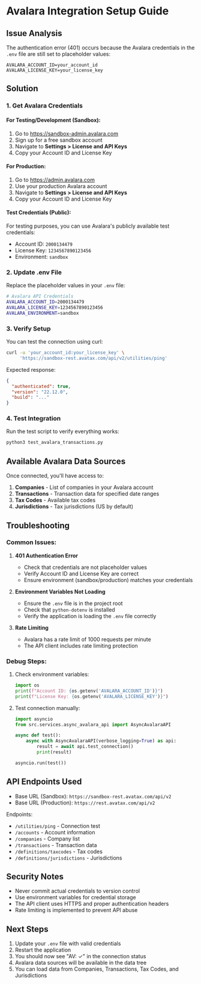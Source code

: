 # Avalara Integration Setup Guide

## Issue Analysis

The authentication error (401) occurs because the Avalara credentials in the `.env` file are still set to placeholder values:

```
AVALARA_ACCOUNT_ID=your_account_id
AVALARA_LICENSE_KEY=your_license_key
```

## Solution

### 1. Get Avalara Credentials

#### For Testing/Development (Sandbox):
1. Go to https://sandbox-admin.avalara.com
2. Sign up for a free sandbox account
3. Navigate to **Settings > License and API Keys**
4. Copy your Account ID and License Key

#### For Production:
1. Go to https://admin.avalara.com
2. Use your production Avalara account
3. Navigate to **Settings > License and API Keys**
4. Copy your Account ID and License Key

#### Test Credentials (Public):
For testing purposes, you can use Avalara's publicly available test credentials:
- Account ID: `2000134479`
- License Key: `1234567890123456`
- Environment: `sandbox`

### 2. Update .env File

Replace the placeholder values in your `.env` file:

```bash
# Avalara API Credentials
AVALARA_ACCOUNT_ID=2000134479
AVALARA_LICENSE_KEY=1234567890123456
AVALARA_ENVIRONMENT=sandbox
```

### 3. Verify Setup

You can test the connection using curl:

```bash
curl -u 'your_account_id:your_license_key' \
     'https://sandbox-rest.avatax.com/api/v2/utilities/ping'
```

Expected response:
```json
{
  "authenticated": true,
  "version": "22.12.0",
  "build": "..."
}
```

### 4. Test Integration

Run the test script to verify everything works:

```bash
python3 test_avalara_transactions.py
```

## Available Avalara Data Sources

Once connected, you'll have access to:

1. **Companies** - List of companies in your Avalara account
2. **Transactions** - Transaction data for specified date ranges
3. **Tax Codes** - Available tax codes
4. **Jurisdictions** - Tax jurisdictions (US by default)

## Troubleshooting

### Common Issues:

1. **401 Authentication Error**
   - Check that credentials are not placeholder values
   - Verify Account ID and License Key are correct
   - Ensure environment (sandbox/production) matches your credentials

2. **Environment Variables Not Loading**
   - Ensure the `.env` file is in the project root
   - Check that `python-dotenv` is installed
   - Verify the application is loading the `.env` file correctly

3. **Rate Limiting**
   - Avalara has a rate limit of 1000 requests per minute
   - The API client includes rate limiting protection

### Debug Steps:

1. Check environment variables:
   ```python
   import os
   print(f"Account ID: {os.getenv('AVALARA_ACCOUNT_ID')}")
   print(f"License Key: {os.getenv('AVALARA_LICENSE_KEY')}")
   ```

2. Test connection manually:
   ```python
   import asyncio
   from src.services.async_avalara_api import AsyncAvalaraAPI
   
   async def test():
       async with AsyncAvalaraAPI(verbose_logging=True) as api:
           result = await api.test_connection()
           print(result)
   
   asyncio.run(test())
   ```

## API Endpoints Used

- Base URL (Sandbox): `https://sandbox-rest.avatax.com/api/v2`
- Base URL (Production): `https://rest.avatax.com/api/v2`

Endpoints:
- `/utilities/ping` - Connection test
- `/accounts` - Account information
- `/companies` - Company list
- `/transactions` - Transaction data
- `/definitions/taxcodes` - Tax codes
- `/definitions/jurisdictions` - Jurisdictions

## Security Notes

- Never commit actual credentials to version control
- Use environment variables for credential storage
- The API client uses HTTPS and proper authentication headers
- Rate limiting is implemented to prevent API abuse

## Next Steps

1. Update your `.env` file with valid credentials
2. Restart the application
3. You should now see "AV: ✓" in the connection status
4. Avalara data sources will be available in the data tree
5. You can load data from Companies, Transactions, Tax Codes, and Jurisdictions